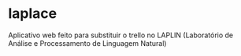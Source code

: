 # laplace
 Aplicativo web feito para substituir o trello no LAPLIN (Laboratório de Análise e Processamento de Linguagem Natural)
